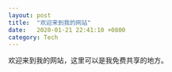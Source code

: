 ```yaml
---
layout: post
title:  "欢迎来到我的网站"
date:   2020-01-21 22:41:10 +0800
category: Tech
---
```


欢迎来到我的网站，这里可以是我免费共享的地方。